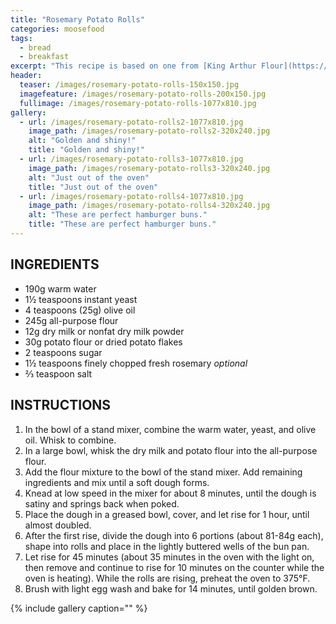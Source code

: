 ```yaml
---
title: "Rosemary Potato Rolls"
categories: moosefood
tags: 
  - bread
  - breakfast
excerpt: "This recipe is based on one from [King Arthur Flour](https://www.kingarthurflour.com/recipes/rosemary-potato-rolls-recipe). I have tried making this recipe in the King Arthur hamburger bun pan with excellent results. I make about two-thirds of the original recipe (quantities I use are given below). If fresh rosemary is sparse, it works to make a tea by steeping about ½ teaspoon of chopped rosemary in the water, then adding the rosemary along with ½ teaspoon of dried rosemary to the dry ingredients. Other spices work as well, such as Herbes de Provence."
header:
  teaser: /images/rosemary-potato-rolls-150x150.jpg
  imagefeature: /images/rosemary-potato-rolls-200x150.jpg
  fullimage: /images/rosemary-potato-rolls-1077x810.jpg
gallery:
  - url: /images/rosemary-potato-rolls2-1077x810.jpg
    image_path: /images/rosemary-potato-rolls2-320x240.jpg
    alt: "Golden and shiny!"
    title: "Golden and shiny!"
  - url: /images/rosemary-potato-rolls3-1077x810.jpg
    image_path: /images/rosemary-potato-rolls3-320x240.jpg
    alt: "Just out of the oven"
    title: "Just out of the oven"
  - url: /images/rosemary-potato-rolls4-1077x810.jpg
    image_path: /images/rosemary-potato-rolls4-320x240.jpg
    alt: "These are perfect hamburger buns."
    title: "These are perfect hamburger buns."
---
```


## INGREDIENTS
* 190g warm water
* 1½ teaspoons instant yeast
* 4 teaspoons (25g) olive oil
* 245g all-purpose flour
* 12g dry milk or nonfat dry milk powder
* 30g potato flour or dried potato flakes
* 2 teaspoons sugar
* 1½ teaspoons finely chopped fresh rosemary *optional*
* ⅔ teaspoon salt

## INSTRUCTIONS
1. In the bowl of a stand mixer, combine the warm water, yeast, and olive oil. Whisk to combine.
2. In a large bowl, whisk the dry milk and potato flour into the all-purpose flour.
3. Add the flour mixture to the bowl of the stand mixer. Add remaining ingredients and mix until a soft dough forms.
4. Knead at low speed in the mixer for about 8 minutes, until the dough is satiny and springs back when poked.
5. Place the dough in a greased bowl, cover, and let rise for 1 hour, until almost doubled.
6. After the first rise, divide the dough into 6 portions (about 81-84g each), shape into rolls and place in the lightly buttered wells of the bun pan. 
7. Let rise for 45 minutes (about 35 minutes in the oven with the light on, then remove and continue to rise for 10 minutes on the counter while the oven is heating). While the rolls are rising, preheat the oven to 375°F.
8. Brush with light egg wash and bake for 14 minutes, until golden brown.

{% include gallery caption="" %}

